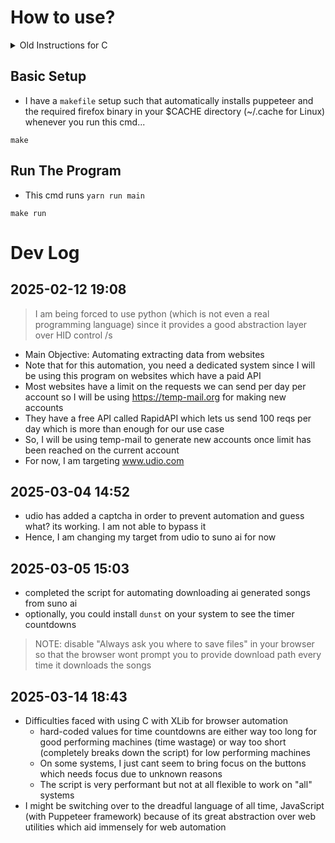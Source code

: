 # How to use?

<details>

<summary>Old Instructions for C</summary>


- Build it yourself
- Go in the root directory of the repo and run either of these commands

```
make
```

- OR

```
gcc -Wall src/main.c -o bin/main -lX11 -lXtst
```

- Then run the binary

```
./bin/main <song prompt>
```

</details>

## Basic Setup
  - I have a `makefile` setup such that automatically installs puppeteer and the required firefox binary in your $CACHE directory (~/.cache for Linux) whenever you run this cmd...

```
make
```

## Run The Program
  - This cmd runs `yarn run main`

```
make run
```


# Dev Log

## 2025-02-12 19:08

> I am being forced to use python (which is not even a real programming language) since it provides a good abstraction layer over HID control /s

- Main Objective: Automating extracting data from websites
- Note that for this automation, you need a dedicated system since I will be using this program on websites which have a paid API
- Most websites have a limit on the requests we can send per day per account so I will be using https://temp-mail.org for making new accounts
- They have a free API called RapidAPI which lets us send 100 reqs per day which is more than enough for our use case
- So, I will be using temp-mail to generate new accounts once limit has been reached on the current account
- For now, I am targeting www.udio.com

## 2025-03-04 14:52

- udio has added a captcha in order to prevent automation and guess what? its working. I am not able to bypass it
- Hence, I am changing my target from udio to suno ai for now

## 2025-03-05 15:03

- completed the script for automating downloading ai generated songs from suno ai
- optionally, you could install `dunst` on your system to see the timer countdowns

> NOTE: disable "Always ask you where to save files" in your browser so that the browser wont prompt you to provide download path every time it downloads the songs

## 2025-03-14 18:43

- Difficulties faced with using C with XLib for browser automation
  - hard-coded values for time countdowns are either way too long for good performing machines (time wastage) or way too short (completely breaks down the script) for low performing machines
  - On some systems, I just cant seem to bring focus on the buttons which needs focus due to unknown reasons
  - The script is very performant but not at all flexible to work on "all" systems
- I might be switching over to the dreadful language of all time, JavaScript (with Puppeteer framework) because of its great abstraction over web utilities which aid immensely for web automation
